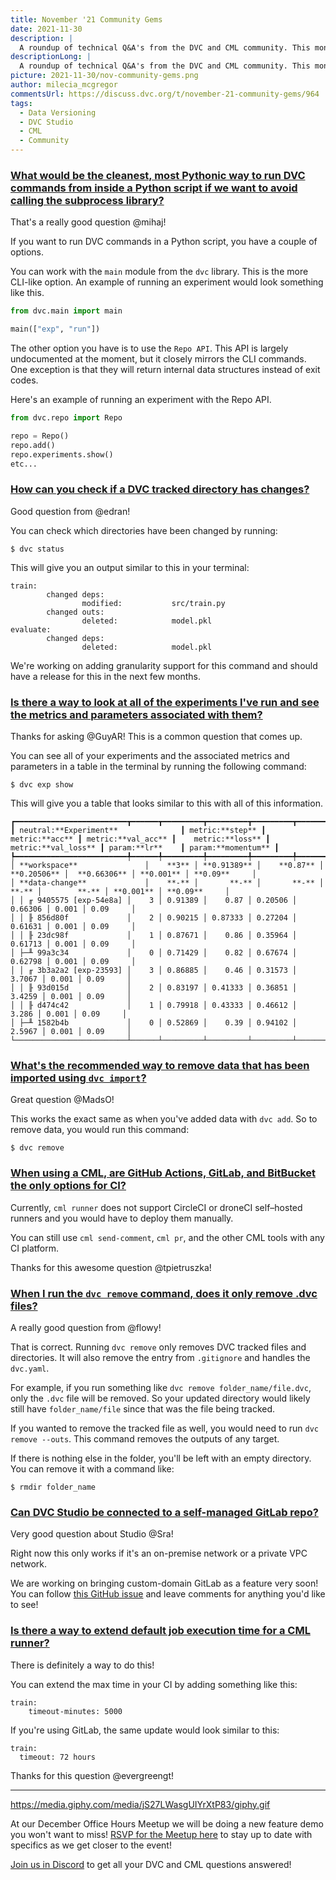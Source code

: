 ```yaml
---
title: November '21 Community Gems
date: 2021-11-30
description: |
  A roundup of technical Q&A's from the DVC and CML community. This month: CML runners, working with data, DVC Studio, and more.
descriptionLong: |
  A roundup of technical Q&A's from the DVC and CML community. This month: CML runners, working with data, DVC Studio, and more.
picture: 2021-11-30/nov-community-gems.png
author: milecia_mcgregor
commentsUrl: https://discuss.dvc.org/t/november-21-community-gems/964
tags:
  - Data Versioning
  - DVC Studio
  - CML
  - Community
---
```


### [What would be the cleanest, most Pythonic way to run DVC commands from inside a Python script if we want to avoid calling the subprocess library?](https://discord.com/channels/485586884165107732/563406153334128681/895570704605528094)

That's a really good question @mihaj!

If you want to run DVC commands in a Python script, you have a couple of
options.

You can work with the `main` module from the `dvc` library. This is the more
CLI-like option. An example of running an experiment would look something like
this.

```python
from dvc.main import main

main(["exp", "run"])
```

The other option you have is to use the `Repo API`. This API is largely
undocumented at the moment, but it closely mirrors the CLI commands. One
exception is that they will return internal data structures instead of exit
codes.

Here's an example of running an experiment with the Repo API.

```python
from dvc.repo import Repo

repo = Repo()
repo.add()
repo.experiments.show()
etc...
```

### [How can you check if a DVC tracked directory has changes?](https://discord.com/channels/485586884165107732/563406153334128681/899693929560158218)

Good question from @edran!

You can check which directories have been changed by running:

```dvc
$ dvc status
```

This will give you an output similar to this in your terminal:

```dvc
train:
        changed deps:
                modified:           src/train.py
        changed outs:
                deleted:            model.pkl
evaluate:
        changed deps:
                deleted:            model.pkl
```

We're working on adding granularity support for this command and should have a
release for this in the next few months.

### [Is there a way to look at all of the experiments I've run and see the metrics and parameters associated with them?](https://discord.com/channels/485586884165107732/563406153334128681/900451895666155520)

Thanks for asking @GuyAR! This is a common question that comes up.

You can see all of your experiments and the associated metrics and parameters in
a table in the terminal by running the following command:

```dvc
$ dvc exp show
```

This will give you a table that looks similar to this with all of this
information.

```dvctable
┏━━━━━━━━━━━━━━━━━━━━━━━━━┳━━━━━━┳━━━━━━━━━┳━━━━━━━━━┳━━━━━━━━━┳━━━━━━━━━━┳━━━━━━━┳━━━━━━━━━━┓
┃ neutral:**Experiment**              ┃ metric:**step** ┃     metric:**acc** ┃ metric:**val_acc** ┃    metric:**loss** ┃ metric:**val_loss** ┃ param:**lr**    ┃ param:**momentum** ┃
┡━━━━━━━━━━━━━━━━━━━━━━━━━╇━━━━━━╇━━━━━━━━━╇━━━━━━━━━╇━━━━━━━━━╇━━━━━━━━━━╇━━━━━━━╇━━━━━━━━━━┩
│ **workspace**               │    **3** │ **0.91389** │    **0.87** │ **0.20506** │  **0.66306** │ **0.001** │ **0.09**     │
│ **data-change**             │    **-** │       **-** │       **-** │       **-** │        **-** │ **0.001** │ **0.09**     │
│ │ ╓ 9405575 [exp-54e8a] │    3 │ 0.91389 │    0.87 │ 0.20506 │  0.66306 │ 0.001 │ 0.09     │
│ │ ╟ 856d80f             │    2 │ 0.90215 │ 0.87333 │ 0.27204 │  0.61631 │ 0.001 │ 0.09     │
│ │ ╟ 23dc98f             │    1 │ 0.87671 │    0.86 │ 0.35964 │  0.61713 │ 0.001 │ 0.09     │
│ ├─╨ 99a3c34             │    0 │ 0.71429 │    0.82 │ 0.67674 │  0.62798 │ 0.001 │ 0.09     │
│ │ ╓ 3b3a2a2 [exp-23593] │    3 │ 0.86885 │    0.46 │ 0.31573 │   3.7067 │ 0.001 │ 0.09     │
│ │ ╟ 93d015d             │    2 │ 0.83197 │ 0.41333 │ 0.36851 │   3.4259 │ 0.001 │ 0.09     │
│ │ ╟ d474c42             │    1 │ 0.79918 │ 0.43333 │ 0.46612 │    3.286 │ 0.001 │ 0.09     │
│ ├─╨ 1582b4b             │    0 │ 0.52869 │    0.39 │ 0.94102 │   2.5967 │ 0.001 │ 0.09     │
└─────────────────────────┴──────┴─────────┴─────────┴─────────┴──────────┴───────┴──────────┘
```

### [What's the recommended way to remove data that has been imported using `dvc import`?](https://discord.com/channels/485586884165107732/485596304961962003/898462029650735134)

Great question @MadsO!

This works the exact same as when you've added data with `dvc add`. So to remove
data, you would run this command:

```dvc
$ dvc remove
```

### [When using a CML, are GitHub Actions, GitLab, and BitBucket the only options for CI?](https://discord.com/channels/485586884165107732/728693131557732403/909847110306914345)

Currently, `cml runner` does not support CircleCI or droneCI self–hosted runners
and you would have to deploy them manually.

You can still use `cml send-comment`, `cml pr`, and the other CML tools with any
CI platform.

Thanks for this awesome question @tpietruszka!

### [When I run the `dvc remove` command, does it only remove .dvc files?](https://discord.com/channels/485586884165107732/563406153334128681/905382438786715648)

A really good question from @flowy!

That is correct. Running `dvc remove` only removes DVC tracked files and
directories. It will also remove the entry from `.gitignore` and handles the
`dvc.yaml`.

For example, if you run something like `dvc remove folder_name/file.dvc`, only
the `.dvc` file will be removed. So your updated directory would likely still
have `folder_name/file` since that was the file being tracked.

If you wanted to remove the tracked file as well, you would need to run
`dvc remove --outs`. This command removes the outputs of any target.

If there is nothing else in the folder, you'll be left with an empty directory.
You can remove it with a command like:

```dvc
$ rmdir folder_name
```

### [Can DVC Studio be connected to a self-managed GitLab repo?](https://discord.com/channels/485586884165107732/841856466897469441/907468264882462800)

Very good question about Studio @Sra!

Right now this only works if it's an on-premise network or a private VPC
network.

We are working on bringing custom-domain GitLab as a feature very soon! You can
follow
[this GitHub issue](https://github.com/iterative/studio-support/issues/12) and
leave comments for anything you'd like to see!

### [Is there a way to extend default job execution time for a CML runner?](https://discord.com/channels/485586884165107732/728693131557732403/904660123161600021)

There is definitely a way to do this!

You can extend the max time in your CI by adding something like this:

```dvc
train:
    timeout-minutes: 5000
```

If you're using GitLab, the same update would look similar to this:

```dvc
train:
  timeout: 72 hours
```

Thanks for this question @evergreengt!

---

https://media.giphy.com/media/jS27LWasgUIYrXtP83/giphy.gif

At our December Office Hours Meetup we will be doing a new feature demo you
won't want to miss!
[RSVP for the Meetup here](https://www.meetup.com/DVC-Community-Virtual-Meetups/events/282064369/)
to stay up to date with specifics as we get closer to the event!

[Join us in Discord](https://discord.com/invite/dvwXA2N) to get all your DVC and
CML questions answered!
